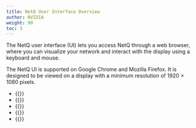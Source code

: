 ```yaml
---
title: NetQ User Interface Overview
author: NVIDIA
weight: 90
toc: 3
---
```

The NetQ user interface (UI) lets you access NetQ through a web browser, where you can visualize your network and interact with the display using a keyboard and mouse.

The NetQ UI is supported on Google Chrome and Mozilla Firefox. It is designed to be viewed on a display with a minimum resolution of 1920 × 1080 pixels.

- {{<link title="Access the NetQ UI">}} 
- {{<link title="Application Layout">}} 
- {{<link title="Focus Your Monitoring Using Workbenches">}} 
- {{<link title="Access Data with Cards">}} 
- {{<link title="Set User Preferences">}} 